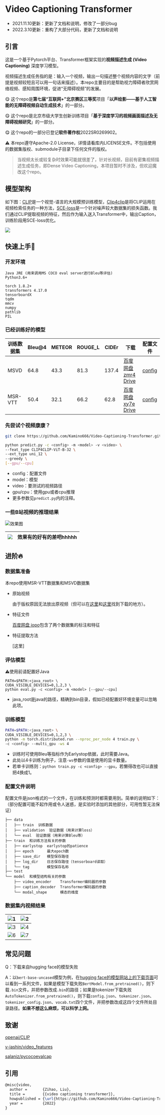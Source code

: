 # Video Captioning Transformer

+ 2021.11.10更新：更新了文档和说明，修改了一部分bug
+ 2022.3.10更新：重构了大部分代码，更新了文档和说明

## 引言

这是一个基于Pytorch平台、Transformer框架实现的**视频描述生成 (Video Captioning)** 深度学习模型。

视频描述生成任务指的是：输入一个视频，输出一句描述整个视频内容的文字（前提是视频较短且可以用一句话来描述）。本repo主要目的是帮助视力障碍者欣赏网络视频、感知周围环境，促进“无障碍视频”的发展。

:yum: 这个repo是**第七届“互联网+”北京赛区三等奖**项目「**以声绘影——基于人工智能的无障碍视频自动生成技术**」的一部分。

:yum: 这个repo是北京市级大学生创新训练项目「**基于深度学习的视频画面描述及无障碍视频研究**」的一部分。

:yum: 这个repo的一部分已登记**软件著作权**2022SR0269902。

:warning: 本repo遵守Apache-2.0 License，详情请看库内LICENSE文件。不包括使用的数据集版权、submodule子目录下任何文件的版权。

> 当视频太长或较复杂时效果可能就很差了，针对长视频，目前有密集视频描述生成任务，即Dense Video Captioning，本项目暂时不涉及，但欢迎魔改这个repo。

## 模型架构

如下图：[CLIP](http://proceedings.mlr.press/v139/radford21a)是一个视觉-语言的大规模预训练模型，[Clip4clip](https://arxiv.org/abs/2104.08860)是将CLIP运用在视频检索任务的一种方法，[SCE-loss](https://openaccess.thecvf.com/content_ICCV_2019/html/Wang_Symmetric_Cross_Entropy_for_Robust_Learning_With_Noisy_Labels_ICCV_2019_paper.html)是一个针对噪声较大数据集的损失函数。我们通过CLIP提取视频的特征，然后作为输入送入Transformer中，输出Caption，训练阶段用SCE-loss优化。

![](https://kamino-img.oss-cn-beijing.aliyuncs.com/20220310172214.png)

## 快速上手:hugs:

### 开发环境

```
Java JRE (用来调用MS COCO eval server进行Bleu等评估)
Python3.6+

torch 1.8.2+
transformers 4.17.0
tensorboardX
tqdm
mmcv
numpy
pathlib
PIL
```

### 已经训练好的模型

| 训练数据集 | Bleu@4 | METEOR | ROUGE_L | CIDEr | 下载                                                         | 配置文件                                                     |
| ---------- | ------ | ------ | ------- | ----- | ------------------------------------------------------------ | ------------------------------------------------------------ |
| MSVD       | 64.8   | 43.3   | 81.3    | 137.4 | [百度网盘zmr4](https://pan.baidu.com/s/1tBw8dOjkdSfKcBhub4EDeA ) [Drive](https://drive.google.com/file/d/1-aA6Zc-cK38TjC0JPfbttE009Bh3BtG_/view?usp=sharing) | [config](./configs/caption-task_baseline_modal_clip4clip_msvd_config.json) |
| MSR-VTT    | 50.4   | 32.1   | 66.2    | 62.8  | [百度网盘xy7e](https://pan.baidu.com/s/1ZC3QLbETBRmqKPtUgFQf2Q ) [Drive](https://drive.google.com/file/d/1-aA6Zc-cK38TjC0JPfbttE009Bh3BtG_/view?usp=sharing) | [config](./configs/caption-task_baseline_modal_clip4clip_config.json) |

### 先尝试个视频康康？

```bash
git clone https://github.com/Kamino666/Video-Captioning-Transformer.git --recurse-submodules

python predict.py -c <config> -m <model> -v <video> \
--feat_type CLIP4CLIP-ViT-B-32 \
--ext_type uni_12 \
--greedy \
[--gpu/--cpu]
```

+ config：配置文件
+ model：模型
+ video：要测试的视频路径
+ gpu/cpu：使用gpu或者cpu推理
+ 更多参数见`predict.py`内的注释。

### 一些B站视频的推理结果

![效果图](https://kamino-img.oss-cn-beijing.aliyuncs.com/20220310195345.png)

| ![](https://kamino-img.oss-cn-beijing.aliyuncs.com/20220310195547.jpeg) | 效果有的好有的差吧hhhhh |
| ------------------------------------------------------------ | ----------------------- |

## 进阶:fire:

### 数据集准备

本repo使用MSR-VTT数据集和MSVD数据集

+ 原始视频

  由于版权原因无法放出原视频（但可以在[这里](https://github.com/ArrowLuo/CLIP4Clip)和[这里](https://shiyaya.github.io/2019/02/22/video-caption-dataset/)找到下载的地方）。

+ 特征文件

  [百度网盘 iopo](https://pan.baidu.com/s/1h0r0aOXFPUSImrjXvgNwFQ )包含了两个数据集的标注和特征

+ 特征提取方法

  [这里]

### 评估模型

:warning:使用前请配置好Java

```shell
PATH=$PATH:<java_root> \
CUDA_VISIBLE_DEVICES=0,1,2,3 \
python eval.py -c <config> -m <model> [--gpu/--cpu]
```

+ java_root是java的路径，精确到bin目录，假如已经配置好环境变量可以忽略此项。

### 训练模型

```bash
PATH=$PATH:<java_root> \
CUDA_VISIBLE_DEVICES=0,1,2,3 \
python -m torch.distributed.run --nproc_per_node 4 train.py \
-c <config> --multi_gpu -ws 4
```

+ 训练时可使用Bleu等指标作为Earlystop依据，此时需要Java。
+ 此处以4卡训练为例子，注意`-ws`参数的值是使用的显卡数量。
+ 若单卡训练则：`python train.py -c <config> --gpu`，若懒得改也可以直接把4换成1。

### 配置文件说明

配置文件是json格式的一个文件，在训练和预测时都需要用到。简单的说明如下：（部分配置可能不起作用或令人迷惑，是实验时添加的其他部分，可用性暂无法保证）

```
├── data
│   ├── train  训练数据
│   ├── validation  验证数据（用来计算loss）
│   └── eval  验证数据（用来计算Bleu等）
├── train  和训练方法有关的参数
│   ├── earlystop  earlystop的patience
│   ├── epoch      最大epoch数
│   ├── save_dir   模型保存路径
│   ├── log_dir    日志保存路径（tensorboard读取）
│   └── tag        模型保存名称
├── test
└── model  和模型结构有关的参数
    ├── video_encoder    Transformer编码器的参数
    ├── caption_decoder  Transformer解码器的参数
    └── modal_shape      模态的维度
```

### 数据集内视频结果

| ![1](https://kamino-img.oss-cn-beijing.aliyuncs.com/20211016150236.png) | ![2](https://kamino-img.oss-cn-beijing.aliyuncs.com/20211016150241.png) |
| ------------------------------------------------------------ | ------------------------------------------------------------ |
| ![3](https://kamino-img.oss-cn-beijing.aliyuncs.com/20211016150245.png) | ![4](https://kamino-img.oss-cn-beijing.aliyuncs.com/20211016150246.png) |
| ![6](https://kamino-img.oss-cn-beijing.aliyuncs.com/20211016150258.png) | ![7](https://kamino-img.oss-cn-beijing.aliyuncs.com/20211016150306.png) |

## 常见问题

Q：下载来自hugging face的模型失败

A：以`bert-base-uncased`模型为例，在[hugging face的模型网站上的下载页面](https://huggingface.co/bert-base-uncased/tree/main)可以看到一系列文件，如果是模型下载失败`BertModel.from_pretrained()`，则下载`.bin`文件，并把参数改成`.bin`的路径；如果是tokenizer下载失败`AutoTokenizer.from_pretrained()`，则下载`config.json`、`tokenizer.json`、`tokenizer_config.json`、`vocab.txt`四个文件，并把参数改成这四个文件所处目录路径。**如果不想这么麻烦，可以科学上网。**

## 致谢

[openai/CLIP](https://github.com/openai/CLIP)

[v-iashin/video_features](https://github.com/v-iashin/video_features)

[salaniz/pycocoevalcap](https://github.com/salaniz/pycocoevalcap)

## 引用

```latex
@misc{video,
  author =       {Zihao, Liu},
  title =        {{video captioning transformer}},
  howpublished = {\url{https://github.com/Kamino666/Video-Captioning-Transformer}},
  year =         {2022}
}
```



